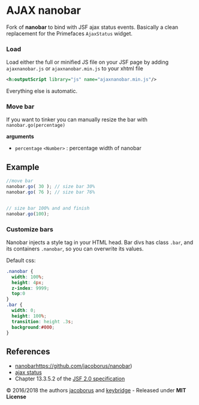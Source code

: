 # AJAX nanobar

Fork of **nanobar** to bind with JSF ajax status events.
Basically a clean replacement for the Primefaces `AjaxStatus` widget.

### Load

Load either the full or minified JS file on your JSF page by adding `ajaxnanobar.js`  or `ajaxnanobar.min.js` to your xhtml file

```xml
<h:outputScript library="js" name="ajaxnanobar.min.js"/>
```

Everything else is automatic.


### Move bar

If you want to tinker you can manually resize the bar with `nanobar.go(percentage)`

**arguments**

  * `percentage` `<Number>` : percentage width of nanobar


## Example

```javascript
//move bar
nanobar.go( 30 ); // size bar 30%
nanobar.go( 76 ); // size bar 76%


// size bar 100% and and finish
nanobar.go(100);
```

### Customize bars

Nanobar injects a style tag in your HTML head. Bar divs has class `.bar`, and its containers `.nanobar`, so you can overwrite its values.

Default css:

```css
.nanobar {
  width: 100%;
  height: 4px;
  z-index: 9999;
  top:0
}
.bar {
  width: 0;
  height: 100%;
  transition: height .3s;
  background:#000;
}
```
   
## References

  * [nanobar]()https://github.com/jacoborus/nanobar)
  * [ajax status](https://stackoverflow.com/questions/7880843/show-loading-progress-when-making-jsf-ajax-request)
  * Chapter 13.3.5.2 of the [JSF 2.0 specification](https://jcp.org/aboutJava/communityprocess/final/jsr314/index.html)


© 2016/2018 the authors [jacoborus](https://github.com/jacoborus) and [keybridge](https://github.com/keybridge) - Released under **MIT License**
